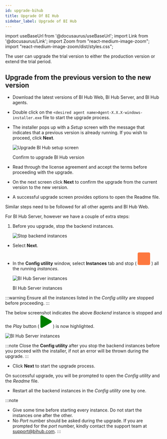 ```yaml
---
id: upgrade-bihub
title: Upgrade Of BI Hub
sidebar_label: Upgrade of BI Hub
---
```


import useBaseUrl from '@docusaurus/useBaseUrl';
import Link from '@docusaurus/Link';
import Zoom from "react-medium-image-zoom";
import "react-medium-image-zoom/dist/styles.css";

The user can upgrade the trial version to either the production version or extend the trial period.

## Upgrade from the previous version to the new version

* <Link to={useBaseUrl('docs/installation-guide/download-bihub')}>Download</Link> the latest versions of BI Hub Web, BI Hub Server, and BI Hub agents.
* Double click on the `<desired agent name>Agent-X.X.X-windows-installer.exe` file to start the upgrade process.
* The installer pops up with a *Setup* screen with the message that indicates that a previous version is already running. If you wish to proceed, click **Next**.
   <div class="center">
     <Zoom>
       <img alt="Upgrade BI Hub setup screen" src={useBaseUrl('/doc-images/installation-guide/upgrade-confirm.png')}/>
     </Zoom>
   <p>Confirm to upgrade BI Hub version</p>
   </div>

* Read through the license agreement and accept the terms before proceeding with the upgrade.
* On the next screen click **Next** to confirm the upgrade from the current version to the new version.
* A successful upgrade screen provides options to open the Readme file.

Similar steps need to be followed for all other agents and BI Hub Web.

For BI Hub Server, however we have a couple of extra steps:

1. Before you upgrade, stop the backend instances.

   <div class="center">
     <Zoom>
       <img alt="Stop backend instances" src={useBaseUrl('/doc-images/installation-guide/stop-backend-instance.png')}/>
     </Zoom>
   </div>

* Select **Next**.
* In the **Config utility** window, select **Instances** tab and stop ( ![icon](/doc-images/installation-guide/stop.svg) ) all the running *instances*.

   <div class="center">
     <Zoom>
       <img alt="BI Hub Server instances" src={useBaseUrl('/doc-images/installation-guide/bihub-server-instances.png')}/>
     </Zoom>
   <p>BI Hub Server instances</p>
   </div>

:::warning
Ensure all the instances listed in the *Config utility* are stopped before proceeding.
:::

The below screenshot indicates the above *Backend* instance is stopped and the *Play* button ( ![icon](/doc-images/installation-guide/start.svg ) ) is now highlighted.

   <div class="center">
     <Zoom>
       <img alt="BI Hub Server instances" src={useBaseUrl('/doc-images/installation-guide/stopped-instances.png')}/>
     </Zoom>
   </div>

:::note
Close the **Config utility** after you stop the backend instances before you proceed with the installer, if not an error will be thrown during the upgrade.
:::

* Click **Next** to start the upgrade process.

On successful upgrade, you will be prompted to open the *Config utility* and the *Readme* file.

* Restart all the backend instances in the *Config utility* one by one.

:::note

- Give some time before starting every instance. Do not start the instances one after the other.
- No *Port* number should be asked during the upgrade. If you are prompted for the *port* number, kindly contact the support team at support@bihub.com.
:::
